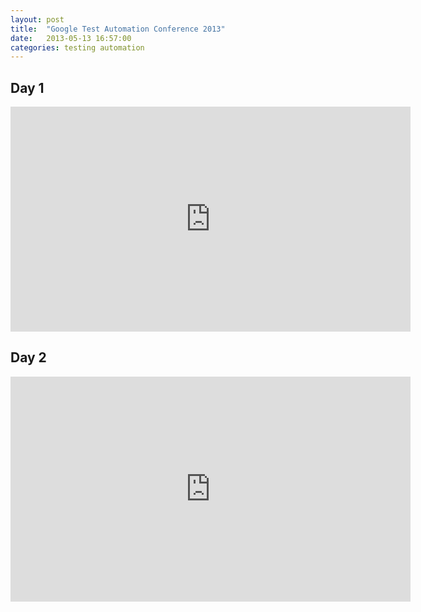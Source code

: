 ```yaml
---
layout: post
title:  "Google Test Automation Conference 2013"
date:   2013-05-13 16:57:00
categories: testing automation
---
```


## Day 1

<iframe width="640" height="360" src="http://www.youtube.com/embed/yx6ErjPYDeY" frameborder="0"></iframe>

## Day 2

<iframe width="640" height="360" src="http://www.youtube.com/embed/ShBxhL4t7i0" frameborder="0"></iframe>